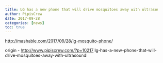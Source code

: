 ```yaml
---
title: LG has a new phone that will drive mosquitoes away with ultrasound
author: PipisCrew
date: 2017-09-28
categories: [news]
toc: true
---
```


http://mashable.com/2017/09/28/lg-mosquito-phone/

origin - http://www.pipiscrew.com/?p=10217 lg-has-a-new-phone-that-will-drive-mosquitoes-away-with-ultrasound